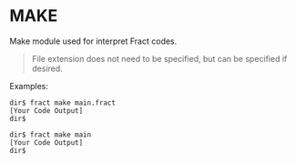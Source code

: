 # MAKE

Make module used for interpret Fract codes.
<br>

> File extension does not need to be specified, but can be specified if desired.

Examples:
```
dir$ fract make main.fract
[Your Code Output]
dir$ 
```
```
dir$ fract make main
[Your Code Output]
dir$ 
```
